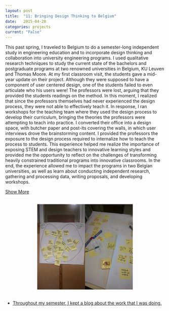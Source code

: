 ```yaml
---
layout: post
title:  "11: Bringing Design Thinking to Belgium"
date:   2015-04-28
categories: projects
current: "False"
---
```


This past spring, I traveled to Belgium to do a semester-long independent study in engineering education and to incorporate design thinking and collaboration into university engineering programs. I used qualitative research techniques to study the current state of the bachelors and postgraduate programs at two renowned universities in Belgium, KU Leuven and Thomas Moore. At my first classroom visit, the students gave a mid-year update on their project. Although they were supposed to have a component of user centered design, one of the students failed to even articulate who his users were! The professors were lost, arguing that they provided the students readings on the method. In this moment, I realized that since the professors themselves had never experienced the design process, they were not able to effectively teach it. In response, I ran workshops for the teaching team where they used the design process to develop their curriculum, bringing the theories the professors were attempting to teach into practice.  I converted their office into a design space, with butcher paper and post-its covering the walls, in which user interviews drove the brainstorming content. I provided the professors the exposure to the design process required to internalize how to teach the process to students. This experience helped me realize the importance of exposing STEM and design teachers to innovative learning styles and provided me the opportunity to reflect on the challenges of transforming heavily constrained traditional programs into innovative classrooms. In the end, the experience allowed me to impact the programs in two Belgian universities, as well as learn about conducting independent research, gathering and processing data, writing proposals, and developing workshops.

<a href="#" class="read_more">Show More</a><br/>
<a href="#" class="read_less" style="display:none">Show Less</a><br/>


<div class="more_text" style="display:none">



<h3> More details of the programs: </h3>

I worked directly with Inge Vervoot and her colleagues on a mission to engage engineering students in real world experiences and expose them to the social sector. In order to accomplish this, the programs emphasizes user centered design, design thinking, real world experiences and societal awareness and the social profit sector. This group works on a number of projects, some of which in partnerships which span the European Union. As a student of Olin College, I assisted this team on two of their programs, explained below. I used my experience as a student at Olin College, my design and education courses, and the knowledge I’ve acquired while working for the Collaboratory to write recommendations and proposals to the group. 
<br/>
<br/>
The first program that I worked with is <a href="http://associatie.kuleuven.be/gezamenlijke-opleidingen/cse/folder_contents"> Community Service Engineering</a>, or CSE. CSE has been developed by Inge and her colleague Jan to educate recent graduates or professionals as to being socially aware engineers. There is a larger, longer existing program called the Postgraduate Programme in Innovation and Entrepreneurship in Engineering which is also in the school of engineering and has a complementary mission. To enhance both programs, they decided to integrate them. As an outsider with experience in curriculum and user centered design, I gave my opinions and perspective to best integrate the programs to attract more students and give them the most beneficial educational opportunities. In order to best accomplish this, I  met with students from both programs who are working on a variety of projects as well as coaches, mentors and administrators of the programs. I attended the CSE classtime to get the best vantage point of the course. You can read my proposal <a href="https://www.dropbox.com/s/o3n20tam538soha/FINALintegrationReport.pdf?dl=0"> here</a>.
<br/>
<br/>
The second program that I worked with is the Social Ingenious bachelor's degree supplement at Thomas Moore. At Thomas Moore University, they value having well rounded graduates. The project directors, Inge and Jan, are working to design a degree supplement for bachelor engineering students of some majors and campuses of Thomas Moore. This degree supplement will fit into their existing degree and only require one extra course of 3 ECTS. I conducted meetings with Jan and the department heads of the respective majors to understand the current curriculum set-up, the goals of the program and the opinions of both parties. I  also met with many students to see what they value and desire for their programs. You can read this proposal <a href="https://www.dropbox.com/s/6bqx4wtqsdgn9e0/SocialIngeniusReport.pdf?dl=0">here</a>.
<br/>
<br/>
I ran workshops for the teaching team where they used the design process to develop their curriculum, bringing the theories the professors were attempting to teach into practice.  I converted their office into a design space, with butcher paper and post-its covering the walls, in which user interviews drove the brainstorming content. I provided the professors the exposure to the design process required to internalize how to teach the process to students. This experience helped me realize the importance of exposing STEM and design teachers to innovative learning styles and provided me the opportunity to reflect on the challenges of transforming heavily constrained traditional programs into innovative classrooms.

</div>
<center><img src="images/projects/placement1.jpg" width="30%"><img src="images/projects/placement2.jpg" width="30%"></center><br> 

* [Throughout my semester, I kept a blog about the work that I was doing.](https://jamiesarahg.weebly.com/education-blog)


<script text="text/javascript">
    $('a.read_more').click(function(event){ /* find all a.read_more elements and bind the following code to them */

        event.preventDefault(); /* prevent the a from changing the url */
        // $(this).parents('.item').find('.more_text').show(); /* show the .more_text span */
        $('.more_text').show(); /* show the .more_text span */
        $('.read_less').show(); /* show the .more_text span */
        $('.read_more').hide(); /* show the .more_text span */

    });
    $('a.read_less').click(function(event){ /* find all a.read_more elements and bind the following code to them */

        event.preventDefault(); /* prevent the a from changing the url */
        // $(this).parents('.item').find('.more_text').show(); /* show the .more_text span */
        $('.more_text').hide(); /* show the .more_text span */
        $('.read_less').hide(); /* show the .more_text span */
        $('.read_more').show(); /* show the .more_text span */
    });
</script>
